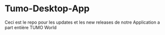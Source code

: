 # Tumo-Desktop-App
Ceci est le repo pour les updates et les new releases de notre Application a part entière TUMO World
